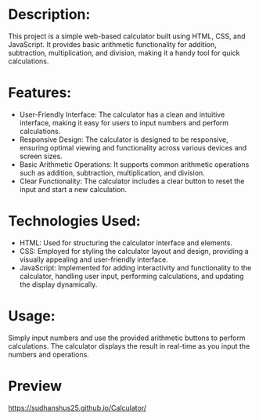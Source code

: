 # Description:

This project is a simple web-based calculator built using HTML, CSS, and JavaScript. It provides basic arithmetic functionality for addition, subtraction, multiplication, and division, making it a handy tool for quick calculations.

# Features:

- User-Friendly Interface: The calculator has a clean and intuitive interface, making it easy for users to input numbers and perform calculations.
- Responsive Design: The calculator is designed to be responsive, ensuring optimal viewing and functionality across various devices and screen sizes.
- Basic Arithmetic Operations: It supports common arithmetic operations such as addition, subtraction, multiplication, and division.
- Clear Functionality: The calculator includes a clear button to reset the input and start a new calculation.

# Technologies Used:

- HTML: Used for structuring the calculator interface and elements.
- CSS: Employed for styling the calculator layout and design, providing a visually appealing and user-friendly interface.
- JavaScript: Implemented for adding interactivity and functionality to the calculator, handling user input, performing calculations, and updating the display dynamically.

# Usage:

Simply input numbers and use the provided arithmetic buttons to perform calculations. The calculator displays the result in real-time as you input the numbers and operations.

# Preview

https://sudhanshus25.github.io/Calculator/
